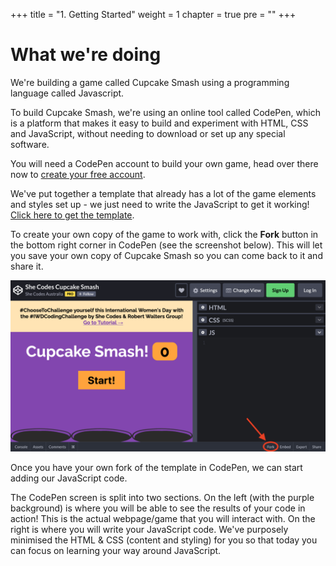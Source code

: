 +++
title = "1. Getting Started"
weight = 1
chapter = true
pre = ""
+++

# What we're doing

We're building a game called Cupcake Smash using a programming language called Javascript.

To build Cupcake Smash, we're using an online tool called CodePen, which is a platform that makes it easy to build and experiment with HTML, CSS and JavaScript, without needing to download or set up any special software.

You will need a CodePen account to build your own game, head over there now to [create your free account](https://codepen.io).

We've put together a template that already has a lot of the game elements and styles set up - we just need to write the JavaScript to get it working! [Click here to get the template](https://codepen.io/shecodesaus/pen/yLVpoPX/right?editors=0010).

To create your own copy of the game to work with, click the **Fork** button in the bottom right corner in CodePen (see the screenshot below). This will let you save your own copy of Cupcake Smash so you can come back to it and share it.

![](images/fork_button.png)

Once you have your own fork of the template in CodePen, we can start adding our JavaScript code.

The CodePen screen is split into two sections. On the left (with the purple background) is where you will be able to see the results of your code in action! This is the actual webpage/game that you will interact with. On the right is where you will write your JavaScript code. We've purposely minimised the HTML & CSS (content and styling) for you so that today you can focus on learning your way around JavaScript.

